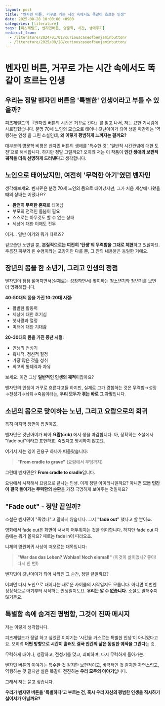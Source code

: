 ```yaml
---
layout: post
title: "벤자민 버튼, 거꾸로 가는 시간 속에서도 똑같이 흐르는 인생"
date: 2025-08-28 10:00:00 +0900
categories: [literature]
tags: [피츠제럴드, 벤자민버튼, 영문학, 시간, 생애주기]
redirect_from:
  - /literature/2024/01/01/curiouscaseofbenjaminbutton/
  - /literature/2025/08/28/curiouscaseofbenjaminbutton/
---
```


# 벤자민 버튼, 거꾸로 가는 시간 속에서도 똑같이 흐르는 인생

## 우리는 정말 벤자민 버튼을 '특별한' 인생이라고 부를 수 있을까?

피츠제럴드의 『벤자민 버튼의 시간은 거꾸로 간다』를 읽고 나서, 저는 묘한 기시감에 사로잡혔습니다. 분명 70세 노인의 모습으로 태어나 갓난아이가 되어 생을 마감하는 '역행하는 인생'을 그린 소설인데, **왜 이렇게 평범하게 느껴지는 걸까요?**

대부분의 영문학 비평은 벤자민 버튼의 생애를 '특수한 것', '일반적 시간관념에 대한 도전'으로 해석합니다. 하지만 정말 그럴까요? 오히려 저는 이 작품이 **인간 생애의 보편적 궤적을 더욱 선명하게 드러낸다**고 생각합니다.

## 노인으로 태어났지만, 여전히 '무력한 아기'였던 벤자민

생각해보세요. 벤자민은 분명 70세 노인의 몸으로 태어났지만, 그가 처음 세상에 나왔을 때의 상태는 어땠나요?

- **완전히 무력한 존재**로 태어남
- 부모의 전적인 돌봄이 필요
- 스스로는 아무것도 할 수 없는 상태
- 세상에 대한 이해도 전무

이거... 일반 아기와 뭐가 다르죠? 

겉모습만 노인일 뿐, **본질적으로는 여전히 '탄생'의 무력함을 그대로 체현**하고 있잖아요. 주름진 피부와 흰 수염이라는 포장지만 다를 뿐, 그 안의 내용물은 동일한 거예요.

## 장년의 몸을 한 소년기, 그리고 인생의 정점

벤자민이 점점 젊어지면서(실제로는 성장하면서) 맞이하는 청소년기와 청년기를 보면 더 명확해집니다.

**40-50대의 몸을 가진 10-20대 시절:**
- 활발한 활동력
- 세상에 대한 호기심
- 첫사랑과 열정
- 미래에 대한 기대감

**20-30대의 몸을 가진 중년 시절:**
- 인생의 전성기
- 육체적, 정신적 절정
- 가장 많은 것을 성취
- 최고의 통제력과 자유

보세요. 이건 그냥 **일반적인 인생의 궤적**이잖아요? 

벤자민의 인생이 거꾸로 흐른다고들 하지만, 실제로 그가 경험하는 것은 무력함→성장→전성기→쇠퇴→죽음이라는, **우리 모두가 겪는 바로 그 과정**입니다.

## 소년의 몸으로 맞이하는 노년, 그리고 요람으로의 회귀

특히 마지막 장면이 압권이죠. 

벤자민은 갓난아이가 되어 **요람(crib)** 에서 생을 마감합니다. 아, 정확히는 소설에서 "fade out"이라고 표현하죠. 죽었다고 명시하지 않고요.

여기서 저는 영어 관용구 하나가 떠올랐습니다:
> **"From cradle to grave"** (요람에서 무덤까지)

그런데 벤자민은? **From cradle to cradle**입니다.

요람에서 시작해서 요람으로 끝나는 인생. 이게 정말 아이러니일까요? 아니면 **모든 인간이 결국 돌아가는 무력함의 순환**을 가장 극명하게 보여주는 것일까요?

## "Fade out" - 정말 끝일까?

소설은 벤자민이 "죽었다"고 말하지 않습니다. 그저 **"fade out"** 했다고 할 뿐이죠.

영화에서 fade out은 화면이 서서히 어두워지는 것을 의미합니다. 하지만 fade out 다음에는 뭐가 올까요? 때로는 fade in이 따라오죠. 

니체의 영원회귀 사상이 떠오르는 대목입니다:
> **"War das das Leben? Wohlan! Noch einmal!"**
> (이것이 삶이었나? 좋아! 다시 한 번!)

벤자민이 갓난아이가 되어 사라진 그 순간, 정말 끝일까요? 

어쩌면 다시 노인으로 태어나는 새로운 사이클의 시작일지도 모릅니다. 아니면 이번엔 정상적으로 아기부터 시작하는 인생일지도요. **우리는 알 수 없습니다.** 소설도 말해주지 않거든요.

## 특별함 속에 숨겨진 평범함, 그것이 진짜 메시지

저는 이렇게 생각합니다.

피츠제럴드가 정말 하고 싶었던 이야기는 '시간을 거스르는 특별한 인생'이 아니었다고요. 오히려 **어떤 방향으로 시간이 흘러도 결국 인간의 삶은 동일한 궤적을 그린다**는 것. 

무력하게 태어나, 성장하고, 전성기를 맞고, 쇠퇴하며, 다시 무력하게 돌아가는.

벤자민 버튼의 이야기는 특수한 것 같지만 보편적이고, 비극적인 것 같지만 자연스럽고, 역행하는 것 같지만 실은 똑같이 전진하는 **우리 모두의 이야기**입니다.

그래서 저는 묻고 싶습니다.

**우리가 벤자민 버튼을 '특별하다'고 부르는 건, 혹시 우리 자신의 평범한 인생을 직시하기 싫어서가 아닐까요?**
